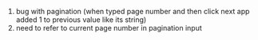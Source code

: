 1) bug with pagination (when typed page number and then click next app added 1 to previous value like its string)
2) need to refer to current page number in pagination input